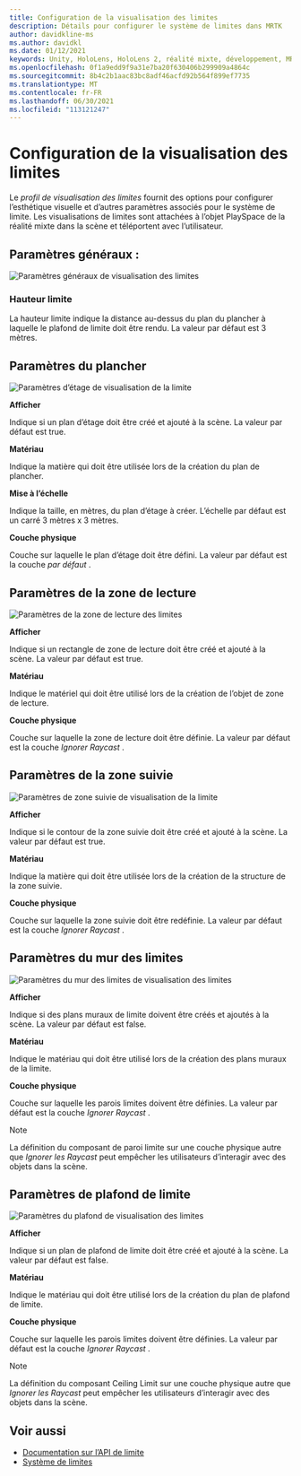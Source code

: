 ```yaml
---
title: Configuration de la visualisation des limites
description: Détails pour configurer le système de limites dans MRTK
author: davidkline-ms
ms.author: davidkl
ms.date: 01/12/2021
keywords: Unity, HoloLens, HoloLens 2, réalité mixte, développement, MRTK, système de limite,
ms.openlocfilehash: 0f1a9edd9f9a31e7ba20f630406b299909a4864c
ms.sourcegitcommit: 8b4c2b1aac83bc8adf46acfd92b564f899ef7735
ms.translationtype: MT
ms.contentlocale: fr-FR
ms.lasthandoff: 06/30/2021
ms.locfileid: "113121247"
---
```

# <a name="configuring-the-boundary-visualization"></a>Configuration de la visualisation des limites

Le *profil de visualisation des limites* fournit des options pour configurer l’esthétique visuelle et d’autres paramètres associés pour le système de limite. Les visualisations de limites sont attachées à l’objet PlaySpace de la réalité mixte dans la scène et téléportent avec l’utilisateur.

## <a name="general-settings"></a>Paramètres généraux :

![Paramètres généraux de visualisation des limites](../images/boundary/BoundaryVisualizationGeneralSettings.png)

### <a name="boundary-height"></a>Hauteur limite

La hauteur limite indique la distance au-dessus du plan du plancher à laquelle le plafond de limite doit être rendu. La valeur par défaut est 3 mètres.

## <a name="floor-settings"></a>Paramètres du plancher

![Paramètres d’étage de visualisation de la limite](../images/boundary/BoundaryVisualizationFloorSettings.png)

**Afficher**

Indique si un plan d’étage doit être créé et ajouté à la scène. La valeur par défaut est true.

**Matériau**

Indique la matière qui doit être utilisée lors de la création du plan de plancher.

**Mise à l’échelle**

Indique la taille, en mètres, du plan d’étage à créer. L’échelle par défaut est un carré 3 mètres x 3 mètres.

**Couche physique**

Couche sur laquelle le plan d’étage doit être défini. La valeur par défaut est la couche *par défaut* .

## <a name="play-area-settings"></a>Paramètres de la zone de lecture

![Paramètres de la zone de lecture des limites](../images/boundary/BoundaryVisualizationPlayAreaSettings.png)

**Afficher**

Indique si un rectangle de zone de lecture doit être créé et ajouté à la scène. La valeur par défaut est true.

**Matériau**

Indique le matériel qui doit être utilisé lors de la création de l’objet de zone de lecture.

**Couche physique**

Couche sur laquelle la zone de lecture doit être définie. La valeur par défaut est la couche *Ignorer Raycast* .

## <a name="tracked-area-settings"></a>Paramètres de la zone suivie

![Paramètres de zone suivie de visualisation de la limite](../images/boundary/BoundaryVisualizationTrackedAreaSettings.png)

**Afficher**

Indique si le contour de la zone suivie doit être créé et ajouté à la scène. La valeur par défaut est true.

**Matériau**

Indique la matière qui doit être utilisée lors de la création de la structure de la zone suivie.

**Couche physique**

Couche sur laquelle la zone suivie doit être redéfinie. La valeur par défaut est la couche *Ignorer Raycast* .

## <a name="boundary-wall-settings"></a>Paramètres du mur des limites

![Paramètres du mur des limites de visualisation des limites](../images/boundary/BoundaryVisualizationWallSettings.png)

**Afficher**

Indique si des plans muraux de limite doivent être créés et ajoutés à la scène. La valeur par défaut est false.

**Matériau**

Indique le matériau qui doit être utilisé lors de la création des plans muraux de la limite.

**Couche physique**

Couche sur laquelle les parois limites doivent être définies. La valeur par défaut est la couche *Ignorer Raycast* .

> [!NOTE]
> La définition du composant de paroi limite sur une couche physique autre que *Ignorer les Raycast* peut empêcher les utilisateurs d’interagir avec des objets dans la scène.

## <a name="boundary-ceiling-settings"></a>Paramètres de plafond de limite

![Paramètres du plafond de visualisation des limites](../images/boundary/BoundaryVisualizationCeilingSettings.png)

**Afficher**

Indique si un plan de plafond de limite doit être créé et ajouté à la scène. La valeur par défaut est false.

**Matériau**

Indique le matériau qui doit être utilisé lors de la création du plan de plafond de limite.

**Couche physique**

Couche sur laquelle les parois limites doivent être définies. La valeur par défaut est la couche *Ignorer Raycast* .

> [!NOTE]
> La définition du composant Ceiling Limit sur une couche physique autre que *Ignorer les Raycast* peut empêcher les utilisateurs d’interagir avec des objets dans la scène.

## <a name="see-also"></a>Voir aussi

- [Documentation sur l’API de limite](xref:Microsoft.MixedReality.Toolkit.Boundary)
- [Système de limites](boundary-system-getting-started.md)
